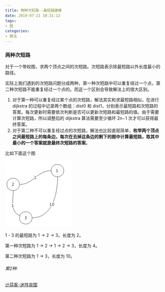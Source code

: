 ```yaml
---
title: 两种次短路--最短路建模
date: 2019-07-21 10:31:13
tags:
- 图
categories:
- 算法
---
```


### 两种次短路

对于一个带权图，求两个顶点之间的次短路。次短路表示除最短路以外长度最小的路径。

实际上我们遇到的次短路问题分成两种，第一种次短路中可以重复经过一个点，第二种次短路不能重复经过一个点的。而这一个区别会导致解法上的很大区别。

1. 对于第一种可以重复经过某个点的次短路，解法其实和求最短路相似，在进行 dijkstra 的过程中记录两个数组：dist0 和 dist1，分别表示最短路和次短路的答案。每次更新时需要依次判断是否可以更新次短路和最短路的值。由于需要计算次短路，所以调整后的 dijkstra 算法需要至少循环 2n−1 次才可以获得最终答案。
2. 对于第二种不可以重复经过点的次短路，解法也比较直观简单，**枚举两个顶点之间最短路上的每条边，每次在去掉这条边的剩下的图中计算最短路，取其中最小的一个答案就是最终次短路的答案**。

<!--more-->

比如下面这个图

 ![](https://raw.githubusercontent.com/zhanyeye/Figure-bed/img/img/20190728104647.png)

1 - 3 的最短路为 1 -> 2 -> 3，长度为 2。

第一种次短路为 1 -> 2 -> 1 -> 2 -> 3，长度为 4。

第二种次短路为 1 -> 3，长度为 10。













###### 第2种:

[计蒜客-迷阵突围]([https://zhanyeye.netlify.com/2019/08/01/19-08-01-%E8%AE%A1%E8%92%9C%E5%AE%A2-%E8%BF%B7%E9%98%B5%E7%AA%81%E5%9B%B4/](https://zhanyeye.netlify.com/2019/08/01/19-08-01-计蒜客-迷阵突围/))

